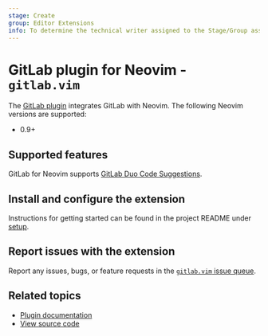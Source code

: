 ```yaml
---
stage: Create
group: Editor Extensions
info: To determine the technical writer assigned to the Stage/Group associated with this page, see https://about.gitlab.com/handbook/product/ux/technical-writing/#assignments
---
```


# GitLab plugin for Neovim - `gitlab.vim`

The [GitLab plugin](https://gitlab.com/gitlab-org/editor-extensions/gitlab.vim)
integrates GitLab with Neovim. The following Neovim versions are supported:

- 0.9+

## Supported features

GitLab for Neovim supports [GitLab Duo Code Suggestions](../../user/project/repository/code_suggestions/index.md).

## Install and configure the extension

Instructions for getting started can be found in the project README under [setup](https://gitlab.com/gitlab-org/editor-extensions/gitlab.vim#setup).

## Report issues with the extension

Report any issues, bugs, or feature requests in the
[`gitlab.vim` issue queue](https://gitlab.com/gitlab-org/editor-extensions/gitlab.vim/-/issues).

## Related topics

- [Plugin documentation](https://gitlab.com/gitlab-org/editor-extensions/gitlab.vim/-/blob/main/README.md)
- [View source code](https://gitlab.com/gitlab-org/editor-extensions/gitlab.vim)
